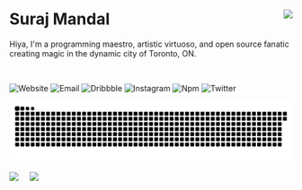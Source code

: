 <h1 align="left">Suraj Mandal<img src="https://visitcount.itsvg.in/api?id=surajmandalcell&label=Profile%20Views&color=9&icon=0&pretty=true" align="right" /></h1>

Hiya, I'm a programming maestro, artistic virtuoso, and open source fanatic creating magic in the dynamic city of Toronto, ON.

<br />

![Website](https://img.shields.io/website?url=https%3A%2F%2Fsurajmandal.in)
![Email](https://img.shields.io/badge/email-%E2%9C%89%EF%B8%8F-blue)
![Dribbble](https://img.shields.io/badge/dribbble-4-pink)
![Instagram](https://img.shields.io/badge/instagram-%F0%9F%91%8D-fd1d1d)
![Npm](https://img.shields.io/badge/npm-1%20pkg-green)
![Twitter](https://img.shields.io/twitter/url?style=social&url=https%3A%2F%2Ftwitter.com%2Fsurajmandalcell)

<picture>
  <source media="(prefers-color-scheme: dark)" srcset="dist/github-snake.svg?color_snake=#4489ec&color_dots=#2d333b,#14482e,#067238,#2dab47,#38d353" />
  <source media="(prefers-color-scheme: light)" srcset="dist/github-snake.svg" />
  <img alt="github-snake" src="dist/github-snake.svg" />
</picture>

<p align="left">
    <img src="https://github-readme-streak-stats.herokuapp.com/?user=surajmandalcell&theme=dark&hide_border=true&count_private=true" width="auto">
    &nbsp; &nbsp;
    <img src="https://gh-stats.surajmandal.in/api?username=surajmandalcell&theme=dark&hide_border=true&include_all_commits=true&count_private=true" width="auto">
</p>
